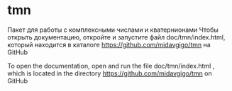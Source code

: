 # tmn
Пакет для работы с комплексными числами и кватернионами
Чтобы открыть документацию, откройте и запустите файл doc/tmn/index.html, который находится в каталоге https://github.com/midavgigo/tmn на GitHub

To open the documentation, open and run the file doc/tmn/index.html , which is located in the directory https://github.com/midavgigo/tmn on GitHub
